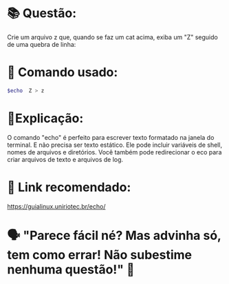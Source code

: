 # 📚 Questão:

Crie um arquivo z que, quando se faz um cat acima, exiba um "Z" seguido de uma quebra de linha:

# 🖖 Comando usado: 
```sh
$echo  Z > z
```

# 📝Explicação: 

O comando "echo" é perfeito para escrever texto formatado na janela do terminal. 
E não precisa ser texto estático. Ele pode incluir variáveis de shell, nomes 
de arquivos e diretórios. Você também pode redirecionar o eco para criar 
arquivos de texto e arquivos de log.

# 🤖 Link recomendado: 
https://guialinux.uniriotec.br/echo/

# 🗣️ "Parece fácil né? Mas advinha só, tem como errar! Não subestime nenhuma questão!" 🧐
